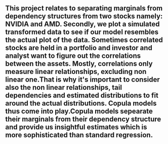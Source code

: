 ## This project relates to separating marginals from dependency structures from two stocks namely: NVIDIA and AMD. Secondly, we plot a simulated transformed data to see if our model resembles the actual plot of the data. Sometimes correlated stocks are held in a portfolio and investor and analyst want to figure out the correlations between the assets. Mostly, correlations only measure linear relationships, excluding non linear one.That is why it's important to consider also the non linear relationships, tail dependencies and estimated distributions to fit around the actual distributions. Copula models thus come into play.Copula models sepearate their marginals from their dependency structure and provide us insightful estimates which is more sophisticated than standard regression.

